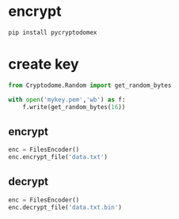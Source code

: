 # encrypt

```sh
pip install pycryptodomex
```

# create key

```python
from Cryptodome.Random import get_random_bytes

with open('mykey.pem','wb') as f:
    f.write(get_random_bytes(16))
```

## encrypt

```python
enc = FilesEncoder()
enc.encrypt_file('data.txt')
```

## decrypt

```python
enc = FilesEncoder()
enc.decrypt_file('data.txt.bin')
```
